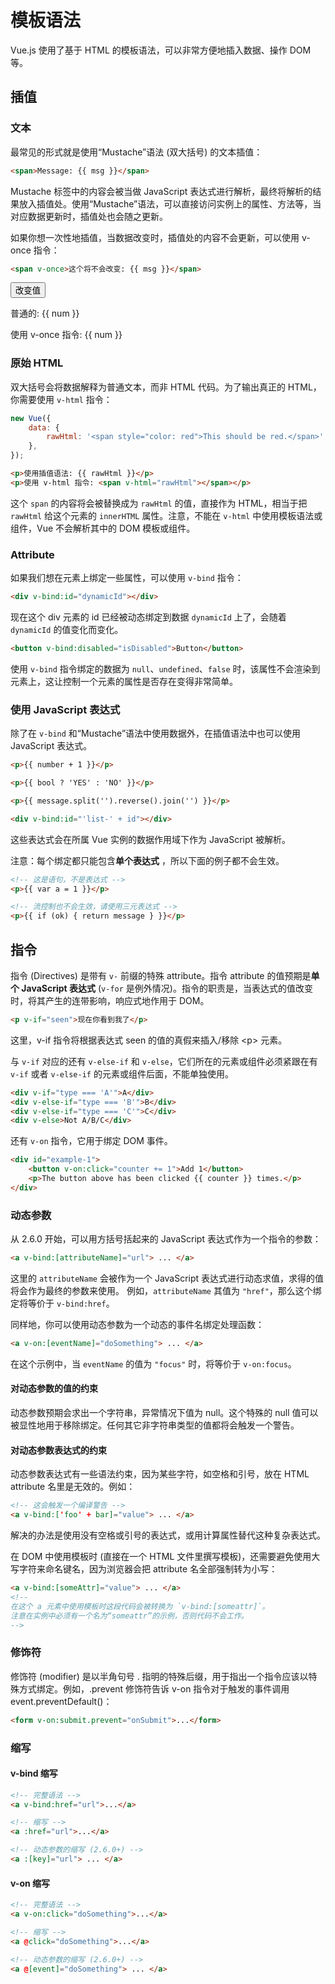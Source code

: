 # 模板语法

Vue.js 使用了基于 HTML 的模板语法，可以非常方便地插入数据、操作 DOM 等。

## 插值

### 文本

最常见的形式就是使用“Mustache”语法 (双大括号) 的文本插值：

```html
<span>Message: {{ msg }}</span>
```

Mustache 标签中的内容会被当做 JavaScript 表达式进行解析，最终将解析的结果放入插值处。使用“Mustache”语法，可以直接访问实例上的属性、方法等，当对应数据更新时，插值处也会随之更新。

如果你想一次性地插值，当数据改变时，插值处的内容不会更新，可以使用 v-once 指令：

```html
<span v-once>这个将不会改变: {{ msg }}</span>
```

<script>
export default { data() { return {num: 1, counter: 0 } } }
</script>

<demo>
<button @click="num++">改变值</button>
<p>普通的: {{ num }}</p>
<p v-once>使用 v-once 指令: {{ num }}</p>
</demo>

### 原始 HTML

双大括号会将数据解释为普通文本，而非 HTML 代码。为了输出真正的 HTML，你需要使用 `v-html` 指令：

```js
new Vue({
	data: {
		rawHtml: '<span style="color: red">This should be red.</span>',
	},
});
```

```html
<p>使用插值语法: {{ rawHtml }}</p>
<p>使用 v-html 指令: <span v-html="rawHtml"></span></p>
```

<!-- <script setup>
let rawHtml = ref('<span style="color: red">This should be red.</span>')
</script>

<demo>
	<p>使用插值语法: {{ rawHtml }}</p>
	<p>使用 v-html 指令: <span v-html="rawHtml"></span></p>
</demo> -->

这个 `span` 的内容将会被替换成为 `rawHtml` 的值，直接作为 HTML，相当于把 `rawHtml` 给这个元素的 `innerHTML` 属性。注意，不能在 `v-html` 中使用模板语法或组件，Vue 不会解析其中的 DOM 模板或组件。

### Attribute

如果我们想在元素上绑定一些属性，可以使用 `v-bind` 指令：

```html
<div v-bind:id="dynamicId"></div>
```

现在这个 div 元素的 id 已经被动态绑定到数据 `dynamicId` 上了，会随着 `dynamicId` 的值变化而变化。

```html
<button v-bind:disabled="isDisabled">Button</button>
```

使用 `v-bind` 指令绑定的数据为 `null`、`undefined`、`false` 时，该属性不会渲染到元素上，这让控制一个元素的属性是否存在变得非常简单。

### 使用 JavaScript 表达式

除了在 `v-bind` 和“Mustache”语法中使用数据外，在插值语法中也可以使用 JavaScript 表达式。

```html
<p>{{ number + 1 }}</p>

<p>{{ bool ? 'YES' : 'NO' }}</p>

<p>{{ message.split('').reverse().join('') }}</p>

<div v-bind:id="'list-' + id"></div>
```

这些表达式会在所属 Vue 实例的数据作用域下作为 JavaScript 被解析。

注意：每个绑定都只能包含**单个表达式** ，所以下面的例子都不会生效。

```html
<!-- 这是语句，不是表达式 -->
<p>{{ var a = 1 }}</p>

<!-- 流控制也不会生效，请使用三元表达式 -->
<p>{{ if (ok) { return message } }}</p>
```

## 指令

指令 (Directives) 是带有 `v-` 前缀的特殊 attribute。指令 attribute 的值预期是**单个 JavaScript 表达式** (`v-for` 是例外情况)。指令的职责是，当表达式的值改变时，将其产生的连带影响，响应式地作用于 DOM。

```html
<p v-if="seen">现在你看到我了</p>
```

这里，v-if 指令将根据表达式 seen 的值的真假来插入/移除 \<p\> 元素。

与 `v-if` 对应的还有 `v-else-if` 和 `v-else`，它们所在的元素或组件必须紧跟在有 `v-if` 或者 `v-else-if` 的元素或组件后面，不能单独使用。

```html
<div v-if="type === 'A'">A</div>
<div v-else-if="type === 'B'">B</div>
<div v-else-if="type === 'C'">C</div>
<div v-else>Not A/B/C</div>
```

还有 `v-on` 指令，它用于绑定 DOM 事件。

```html
<div id="example-1">
	<button v-on:click="counter += 1">Add 1</button>
	<p>The button above has been clicked {{ counter }} times.</p>
</div>
```

<!-- <demo>
	<div id="example-1">
		<t-button size="small" v-on:click="counter += 1">Add 1</t-button>
		<p>The button above has been clicked {{ counter }} times.</p>
	</div>
</demo> -->

### 动态参数 <Badge text="2.6.0+" />

从 2.6.0 开始，可以用方括号括起来的 JavaScript 表达式作为一个指令的参数：

```html
<a v-bind:[attributeName]="url"> ... </a>
```

这里的 `attributeName` 会被作为一个 JavaScript 表达式进行动态求值，求得的值将会作为最终的参数来使用。
例如，`attributeName` 其值为 `"href"`，那么这个绑定将等价于 `v-bind:href`。

同样地，你可以使用动态参数为一个动态的事件名绑定处理函数：

```html
<a v-on:[eventName]="doSomething"> ... </a>
```

在这个示例中，当 `eventName` 的值为 `"focus"` 时，将等价于 `v-on:focus`。

#### 对动态参数的值的约束

动态参数预期会求出一个字符串，异常情况下值为 null。这个特殊的 null 值可以被显性地用于移除绑定。任何其它非字符串类型的值都将会触发一个警告。

#### 对动态参数表达式的约束

动态参数表达式有一些语法约束，因为某些字符，如空格和引号，放在 HTML attribute 名里是无效的。例如：

```html
<!-- 这会触发一个编译警告 -->
<a v-bind:['foo' + bar]="value"> ... </a>
```

解决的办法是使用没有空格或引号的表达式，或用计算属性替代这种复杂表达式。

在 DOM 中使用模板时 (直接在一个 HTML 文件里撰写模板)，还需要避免使用大写字符来命名键名，因为浏览器会把 attribute 名全部强制转为小写：

```html
<a v-bind:[someAttr]="value"> ... </a>
<!--
在这个 a 元素中使用模板时这段代码会被转换为 `v-bind:[someattr]`。
注意在实例中必须有一个名为“someattr”的示例，否则代码不会工作。
-->
```

### 修饰符

修饰符 (modifier) 是以半角句号 . 指明的特殊后缀，用于指出一个指令应该以特殊方式绑定。例如，.prevent 修饰符告诉 v-on 指令对于触发的事件调用 event.preventDefault()：

```html
<form v-on:submit.prevent="onSubmit">...</form>
```

### 缩写

#### v-bind 缩写

```html
<!-- 完整语法 -->
<a v-bind:href="url">...</a>

<!-- 缩写 -->
<a :href="url">...</a>

<!-- 动态参数的缩写 (2.6.0+) -->
<a :[key]="url"> ... </a>
```

#### v-on 缩写

```html
<!-- 完整语法 -->
<a v-on:click="doSomething">...</a>

<!-- 缩写 -->
<a @click="doSomething">...</a>

<!-- 动态参数的缩写 (2.6.0+) -->
<a @[event]="doSomething"> ... </a>
```
